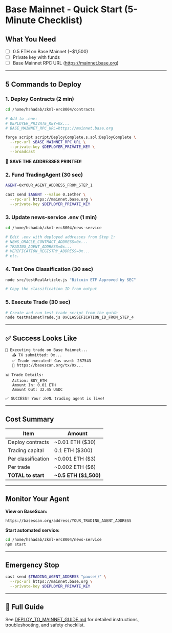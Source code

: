 # Base Mainnet - Quick Start (5-Minute Checklist)

## What You Need
- [ ] 0.5 ETH on Base Mainnet (~$1,500)
- [ ] Private key with funds
- [ ] Base Mainnet RPC URL (https://mainnet.base.org)

---

## 5 Commands to Deploy

### 1. Deploy Contracts (2 min)
```bash
cd /home/hshadab/zkml-erc8004/contracts

# Add to .env:
# DEPLOYER_PRIVATE_KEY=0x...
# BASE_MAINNET_RPC_URL=https://mainnet.base.org

forge script script/DeployComplete.s.sol:DeployComplete \
  --rpc-url $BASE_MAINNET_RPC_URL \
  --private-key $DEPLOYER_PRIVATE_KEY \
  --broadcast
```

📝 **SAVE THE ADDRESSES PRINTED!**

### 2. Fund TradingAgent (30 sec)
```bash
AGENT=0xYOUR_AGENT_ADDRESS_FROM_STEP_1

cast send $AGENT --value 0.1ether \
  --rpc-url https://mainnet.base.org \
  --private-key $DEPLOYER_PRIVATE_KEY
```

### 3. Update news-service .env (1 min)
```bash
cd /home/hshadab/zkml-erc8004/news-service

# Edit .env with deployed addresses from Step 1:
# NEWS_ORACLE_CONTRACT_ADDRESS=0x...
# TRADING_AGENT_ADDRESS=0x...
# VERIFICATION_REGISTRY_ADDRESS=0x...
# etc.
```

### 4. Test One Classification (30 sec)
```bash
node src/testRealArticle.js "Bitcoin ETF Approved by SEC"

# Copy the classification ID from output
```

### 5. Execute Trade (30 sec)
```bash
# Create and run test trade script from the guide
node testMainnetTrade.js 0xCLASSIFICATION_ID_FROM_STEP_4
```

---

## ✅ Success Looks Like

```
🚀 Executing trade on Base Mainnet...
   📤 TX submitted: 0x...
   ✅ Trade executed! Gas used: 287543
   🔗 https://basescan.org/tx/0x...

📊 Trade Details:
   Action: BUY_ETH
   Amount In: 0.01 ETH
   Amount Out: 32.45 USDC

✅ SUCCESS! Your zkML trading agent is live!
```

---

## Cost Summary

| Item | Amount |
|------|--------|
| Deploy contracts | ~0.01 ETH ($30) |
| Trading capital | 0.1 ETH ($300) |
| Per classification | ~0.001 ETH ($3) |
| Per trade | ~0.002 ETH ($6) |
| **TOTAL to start** | **~0.5 ETH ($1,500)** |

---

## Monitor Your Agent

**View on BaseScan:**
```
https://basescan.org/address/YOUR_TRADING_AGENT_ADDRESS
```

**Start automated service:**
```bash
cd /home/hshadab/zkml-erc8004/news-service
npm start
```

---

## Emergency Stop

```bash
cast send $TRADING_AGENT_ADDRESS "pause()" \
  --rpc-url https://mainnet.base.org \
  --private-key $DEPLOYER_PRIVATE_KEY
```

---

## 📖 Full Guide

See [DEPLOY_TO_MAINNET_GUIDE.md](./DEPLOY_TO_MAINNET_GUIDE.md) for detailed instructions, troubleshooting, and safety checklist.
